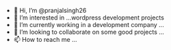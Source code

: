 - 👋 Hi, I’m @pranjalsingh26
- 👀 I’m interested in ...wordpress development projects
- 🌱 I’m currently working in a development company ...
- 💞️ I’m looking to collaborate on some good projects ...
- 📫 How to reach me ...

<!---
pranjalsingh26/pranjalsingh26 is a ✨ special ✨ repository because its `README.md` (this file) appears on your GitHub profile.
You can click the Preview link to take a look at your changes.
--->
